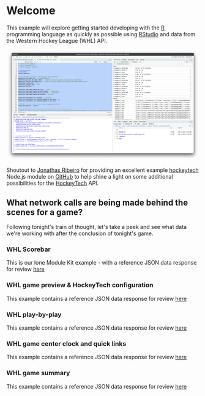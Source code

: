 # Welcome

This example will explore getting started developing with the [R](https://www.r-project.org) programming language as quickly as possible using [RStudio](https://posit.co/products/open-source/rstudio/) and data from the Western Hockey League (WHL) API.

![](./assets/welcome.png)

Shoutout to [Jonathas Ribeiro](https://github.com/jonathas) for providing an excellent example [hockeytech](https://github.com/jonathas/hockeytech/blob/develop/index.js) Node.js module on [GitHub](https://github.com/jonathas/hockeytech/blob/develop/index.js) to help shine a light on some additional possibilities for the [HockeyTech](https://www.hockeytech.com) API.

## What network calls are being made behind the scenes for a game?
Following tonight's train of thought, let's take a peek and see what data we're working with after the conclusion of tonight's game.

### WHL Scorebar
This is our lone Module Kit example - with a reference JSON data response for review [here](./__reference/whl_scorebar.json)

### WHL game preview & HockeyTech configuration
This example contains a reference JSON data response for review [here](./__reference/whl_game_preview_and_hockeytech_configuration.json)

### WHL play-by-play
This example contains a reference JSON data response for review [here](./__reference/whl_play_by_play.json)

### WHL game center clock and quick links
This example contains a reference JSON data response for review [here](./__reference/whl_game_center_clock_and_quick_links.json)

### WHL game summary
This example contains a reference JSON data response for review [here](./__reference/whl_game_summary.json)
